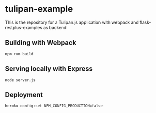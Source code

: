 # tulipan-example
This is the repository for a Tulipan.js application with webpack and flask-restplus-examples as backend

## Building with Webpack

```
npm run build
```

## Serving locally with Express

```
node server.js
```

## Deployment

```
heroku config:set NPM_CONFIG_PRODUCTION=false
```